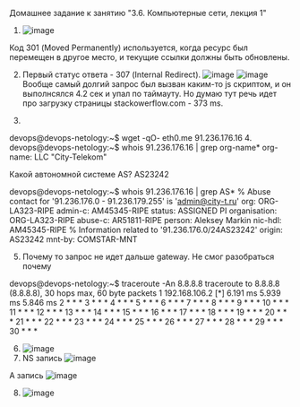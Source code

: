 Домашнее задание к занятию "3.6. Компьютерные сети, лекция 1"

1. ![image](https://user-images.githubusercontent.com/75790619/167303102-580504b3-3426-4f6d-aceb-81ddadd2a055.png)

Код 301 (Moved Permanently) используется, когда ресурс был перемещен в другое место, и текущие ссылки должны быть обновлены.

2. Первый статус ответа - 307 (Internal Redirect).
![image](https://user-images.githubusercontent.com/75790619/167303254-3bd090d4-d7a9-4a27-9b61-bba4839a4c7f.png)
![image](https://user-images.githubusercontent.com/75790619/167303298-afb8c38f-c3dc-440a-963d-466adf1d9029.png)
Вообще самый долгий запрос был вызван каким-то js скриптом, и он выполнсялся 4.2 сек и упал по таймауту. 
Но думаю тут речь идет про загрузку страницы stackowerflow.com - 373 ms.

3. 
devops@devops-netology:~$ wget -qO- eth0.me
91.236.176.16
4.
devops@devops-netology:~$ whois 91.236.176.16 | grep org-name*
org-name:       LLC "City-Telekom"

Какой автономной системе AS? AS23242

devops@devops-netology:~$ whois 91.236.176.16 | grep AS*
% Abuse contact for '91.236.176.0 - 91.236.179.255' is 'admin@city-t.ru'
org:            ORG-LA323-RIPE
admin-c:        AM45345-RIPE
status:         ASSIGNED PI
organisation:   ORG-LA323-RIPE
abuse-c:        AR51811-RIPE
person:         Aleksey Markin
nic-hdl:        AM45345-RIPE
% Information related to '91.236.176.0/24AS23242'
origin:         AS23242
mnt-by:         COMSTAR-MNT

5. Почему то запрос не идет дальше gateway. Не смог разобраться почему

devops@devops-netology:~$ traceroute -An 8.8.8.8
traceroute to 8.8.8.8 (8.8.8.8), 30 hops max, 60 byte packets
 1  192.168.106.2 [*]  6.191 ms  5.939 ms  5.846 ms
 2  * * *
 3  * * *
 4  * * *
 5  * * *
 6  * * *
 7  * * *
 8  * * *
 9  * * *
10  * * *
11  * * *
12  * * *
13  * * *
14  * * *
15  * * *
16  * * *
17  * * *
18  * * *
19  * * *
20  * * *
21  * * *
22  * * *
23  * * *
24  * * *
25  * * *
26  * * *
27  * * *
28  * * *
29  * * *
30  * * *

6. ![image](https://user-images.githubusercontent.com/75790619/167304101-1e5e1117-270c-4484-9df7-71c0b193650d.png)
7. NS запись
![image](https://user-images.githubusercontent.com/75790619/167304147-b28385ef-0419-42b3-8b0d-be153d6d9ad0.png)

A запись
![image](https://user-images.githubusercontent.com/75790619/167304215-92cf30da-44a5-4b88-95f2-ff337bcba617.png)

8. ![image](https://user-images.githubusercontent.com/75790619/167304318-c602e497-1894-4958-a4a6-a18f71c94a7f.png)



